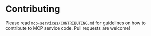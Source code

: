 # Contributing

Please read [`mcp-services/CONTRIBUTING.md`](mcp-services/CONTRIBUTING.md) for guidelines on how to contribute to MCP service code. Pull requests are welcome!
